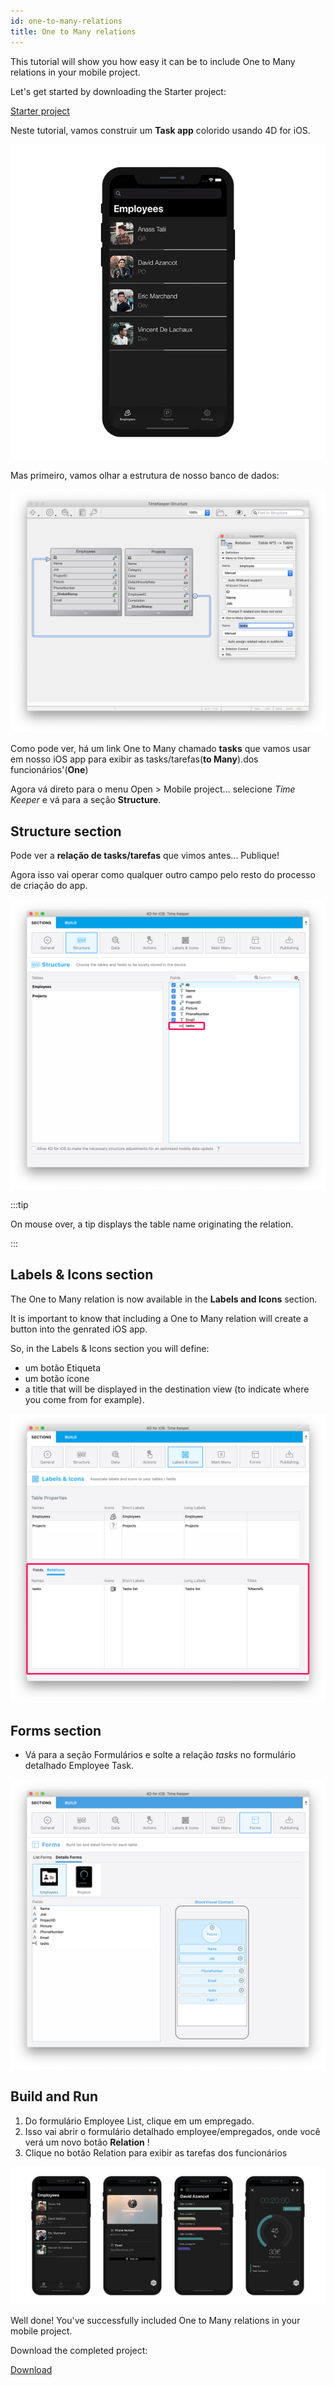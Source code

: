 ```yaml
---
id: one-to-many-relations
title: One to Many relations
---
```


This tutorial will show you how easy it can be to include One to Many relations in your mobile project.

Let's get started by downloading the Starter project:

<div className="center-button">
<a className="button button--primary"
href="https://github.com/4d-go-mobile/tutorial-OneToManyRelations/archive/c006015afeb0e134d872152f53b8cd5e4dcb59bb.zip">Starter project</a>
</div>

Neste tutorial, vamos construir um **Task app** colorido usando 4D for iOS.

![Task App Final result](img/4D-for-iOS-dark-mode-card-relation-ios-13.gif)

Mas primeiro, vamos olhar a estrutura de nosso banco de dados:

![Select link from structure section](img/Database-1-to-N-relations-4D-for-iOS.png)

Como pode ver, há um link  One to Many chamado **tasks** que vamos usar em nosso iOS app para exibir as tasks/tarefas(**to Many**).dos funcionários'(**One**)

Agora vá direto para o menu Open > Mobile project... selecione *Time Keeper* e vá para a seção  **Structure**.

## Structure section

Pode ver a **relação de tasks/tarefas** que vimos antes... Publique!

Agora isso vai operar como qualquer outro campo pelo resto do processo de criação do app.

![Structure section Relations properties](img/Structure-section-relations-4D-for-iOS.png)

:::tip

On mouse over, a tip displays the table name originating the relation.

:::

## Labels & Icons section

The One to Many relation is now available in the **Labels and Icons** section.

It is important to know that including a One to Many relation will create a button into the genrated iOS app.

So, in the Labels & Icons section you will define:

* um botão Etiqueta
* um botão ícone
* a title that will be displayed in the destination view (to indicate where you come from for example).

![Labels & Icons section Relations properties](img/Relations-properties-Labels-icons-section-4D-for-iOS.png)

## Forms section

* Vá para a seção Formulários e solte a relação *tasks* no formulário detalhado Employee Task.

![Related field in Forms section](img/1-to-n-relations-forms-section.png)

## Build and Run

1. Do formulário Employee List, clique em um empregado.
2. Isso vai abrir o formulário detalhado employee/empregados, onde você verá um novo botão **Relation** !
3. Clique no botão Relation para exibir as tarefas dos funcionários

![Related field in Forms section](img/One-to-n-relations-task-ios-app.png)

Well done! You've successfully included One to Many relations in your mobile project.

Download the completed project:

<div className="center-button">
<a className="button button--primary"
href="https://github.com/4d-go-mobile/tutorial-OneToManyRelations/releases/latest/download/tutorial-OneToManyRelations.zip">Download</a>
</div>
